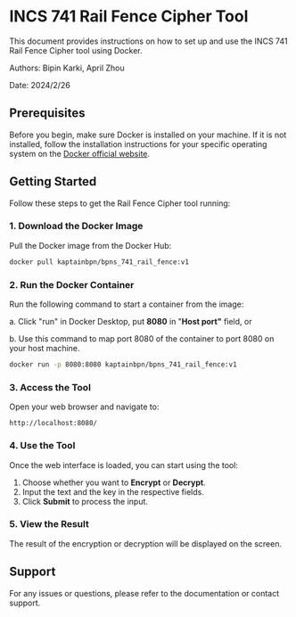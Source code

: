 
# INCS 741 Rail Fence Cipher Tool

This document provides instructions on how to set up and use the INCS 741 Rail Fence Cipher tool using Docker.

Authors: Bipin Karki, April Zhou

Date: 2024/2/26

## Prerequisites

Before you begin, make sure Docker is installed on your machine. If it is not installed, follow the installation instructions for your specific operating system on the [Docker official website](https://www.docker.com/get-started).

## Getting Started

Follow these steps to get the Rail Fence Cipher tool running:

### 1. Download the Docker Image

Pull the Docker image from the Docker Hub:

```bash
docker pull kaptainbpn/bpns_741_rail_fence:v1
```

### 2. Run the Docker Container

Run the following command to start a container from the image:

a. Click "run" in Docker Desktop, put **8080** in "**Host port"** field, or

b. Use this command to map port 8080 of the container to port 8080 on your host machine.

```bash
docker run -p 8080:8080 kaptainbpn/bpns_741_rail_fence:v1
```

### 3. Access the Tool

Open your web browser and navigate to:

```
http://localhost:8080/
```

### 4. Use the Tool

Once the web interface is loaded, you can start using the tool:

1. Choose whether you want to **Encrypt** or **Decrypt**.
2. Input the text and the key in the respective fields.
3. Click **Submit** to process the input.

### 5. View the Result

The result of the encryption or decryption will be displayed on the screen.

## Support

For any issues or questions, please refer to the documentation or contact support.
